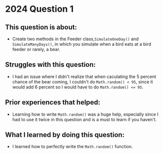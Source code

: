 # 2024 Question 1

## This question is about:
- Create two methods in the Feeder class,`SimulateOneDay()` and `SimulateManyDays()`, in which you simulate when a bird eats at a bird feeder or rarely, a bear.

## Struggles with this question:
- I had an issue where I didn't realize that when caculating the 5 percent chance of the bear coming, I couldn't do `Math.random() < 95`, since it would add 6 percent so I would have to do `Math.random() <= 95`.
  
## Prior experiences that helped:
- Learning how to write `Math.random()` was a huge help, especially since I had to use it twice in this question and is a must to learn if you haven't.

## What I learned by doing this question:
- I learned how to perfectly write the `Math.random()` function.
